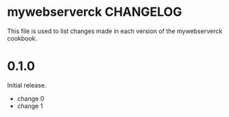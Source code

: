 # mywebserverck CHANGELOG

This file is used to list changes made in each version of the mywebserverck cookbook.

# 0.1.0

Initial release.

- change 0
- change 1

